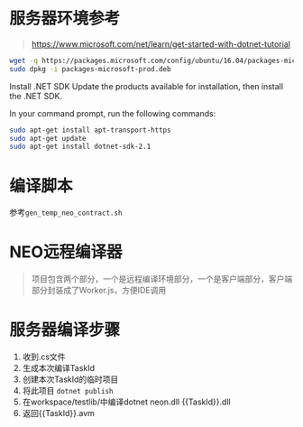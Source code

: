 # 服务器环境参考

>https://www.microsoft.com/net/learn/get-started-with-dotnet-tutorial



```bash
wget -q https://packages.microsoft.com/config/ubuntu/16.04/packages-microsoft-prod.deb
sudo dpkg -i packages-microsoft-prod.deb
```

Install .NET SDK
Update the products available for installation, then install the .NET SDK.

In your command prompt, run the following commands:

```bash
sudo apt-get install apt-transport-https
sudo apt-get update
sudo apt-get install dotnet-sdk-2.1

```

# 编译脚本

参考``gen_temp_neo_contract.sh``


# NEO远程编译器

> 项目包含两个部分，一个是远程编译环境部分，一个是客户端部分，客户端部分封装成了Worker.js，方便IDE调用


# 服务器编译步骤

1. 收到.cs文件
2. 生成本次编译TaskId
3. 创建本次TaskId的临时项目
4. 将此项目 ``dotnet publish ``
5. 在workspace/testlib/中编译dotnet neon.dll {{TaskId}}.dll
6. 返回{{TaskId}}.avm


